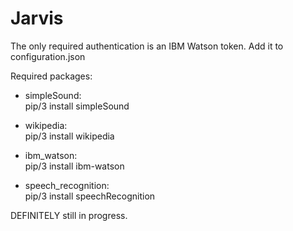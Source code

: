 # Jarvis
 The only required authentication is an IBM Watson token. Add it to configuration.json
 
 Required packages:
  * simpleSound:\
   pip/3 install simpleSound
   
  * wikipedia:\
   pip/3 install wikipedia
   
  * ibm_watson:\
   pip/3 install ibm-watson
   
  * speech_recognition:\
   pip/3 install speechRecognition
  
 
 DEFINITELY still in progress.

